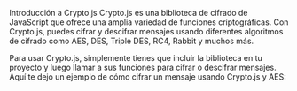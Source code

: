Introducción a Crypto.js
Crypto.js es una biblioteca de cifrado de JavaScript que ofrece una amplia variedad de funciones criptográficas. Con Crypto.js, puedes cifrar y descifrar mensajes usando diferentes algoritmos de cifrado como AES, DES, Triple DES, RC4, Rabbit y muchos más.

Para usar Crypto.js, simplemente tienes que incluir la biblioteca en tu proyecto y luego llamar a sus funciones para cifrar o descifrar mensajes. Aquí te dejo un ejemplo de cómo cifrar un mensaje usando Crypto.js y AES: